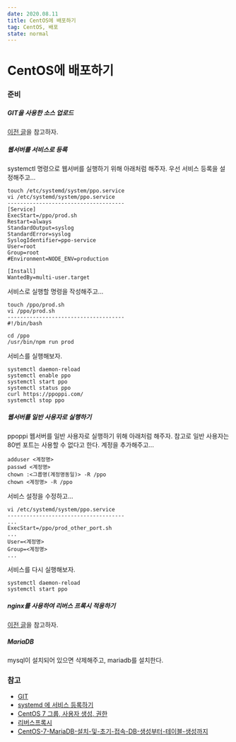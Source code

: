 ```yaml
---
date: 2020.08.11
title: CentOS에 배포하기
tag: CentOS, 배포
state: normal
---
```



# CentOS에 배포하기

### 준비

##### GIT을 사용한 소스 업로드

[이전 글](https://www.ppoppi.com/2020/06/03/GIT)을 참고하자.

##### 웹서버를 서비스로 등록

systemctl 명령으로 웹서버를 실행하기 위해 아래처럼 해주자. 우선 서비스 등록을 설정해주고...

```
touch /etc/systemd/system/ppo.service
vi /etc/systemd/system/ppo.service
-------------------------------------
[Service]
ExecStart=/ppo/prod.sh
Restart=always
StandardOutput=syslog
StandardError=syslog
SyslogIdentifier=ppo-service
User=root
Group=root
#Environment=NODE_ENV=production

[Install]
WantedBy=multi-user.target
```

서비스로 실행할 명령을 작성해주고...

```
touch /ppo/prod.sh
vi /ppo/prod.sh
-------------------------------------
#!/bin/bash

cd /ppo
/usr/bin/npm run prod
```

서비스를 실행해보자.

```
systemctl daemon-reload
systemctl enable ppo
systemctl start ppo
systemctl status ppo
curl https://ppoppi.com/
systemctl stop ppo
```

##### 웹서버를 일반 사용자로 실행하기

ppoppi 웹서버를 일반 사용자로 실행하기 위해 아래처럼 해주자. 참고로 일반 사용자는 80번 포트는 사용할 수 없다고 한다. 계정을 추가해주고...

```
adduser <계정명>
passwd <계정명>
chown :<그룹명(계정명동일)> -R /ppo
chown <계정명> -R /ppo
```

서비스 설정을 수정하고...

```
vi /etc/systemd/system/ppo.service
-------------------------------------
...
ExecStart=/ppo/prod_other_port.sh
...
User=<계정명>
Group=<계정명>
...
```

서비스를 다시 실행해보자.

```
systemctl daemon-reload
systemctl start ppo
```

##### nginx를 사용하여 리버스 프록시 적용하기

[이전 글](https://www.ppoppi.com/2020/08/04/%EB%A6%AC%EB%B2%84%EC%8A%A4%ED%94%84%EB%A1%9D%EC%8B%9C)을 참고하자.

##### MariaDB

mysql이 설치되어 있으면 삭제해주고, mariadb를 설치한다.

### 참고

- [GIT](https://www.ppoppi.com/2020/06/03/GIT)
- [systemd 에 서비스 등록하기](https://gafani.tistory.com/entry/CentOS7-systemd-%EC%97%90-%EC%84%9C%EB%B9%84%EC%8A%A4-%EB%93%B1%EB%A1%9D%ED%95%98%EA%B8%B0)
- [CentOS 7 그룹, 사용자 생성, 권한](https://hyeonakim.github.io/development/2018/02/25/development-linux-1/)
- [리버스프록시](https://www.ppoppi.com/2020/08/04/%EB%A6%AC%EB%B2%84%EC%8A%A4%ED%94%84%EB%A1%9D%EC%8B%9C)
- [CentOS-7-MariaDB-설치-및-초기-접속-DB-생성부터-테이블-생성까지](https://yjshin.tistory.com/entry/CentOS-7-MariaDB-%EC%84%A4%EC%B9%98-%EB%B0%8F-%EC%B4%88%EA%B8%B0-%EC%A0%91%EC%86%8D-DB-%EC%83%9D%EC%84%B1%EB%B6%80%ED%84%B0-%ED%85%8C%EC%9D%B4%EB%B8%94-%EC%83%9D%EC%84%B1%EA%B9%8C%EC%A7%80)






































